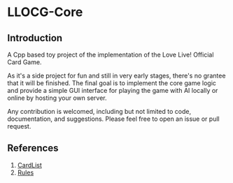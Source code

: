 # LLOCG-Core

## Introduction

A Cpp based toy project of the implementation of the Love Live! Official Card Game.

As it's a side project for fun and still in very early stages, there's no grantee that it will be finished. The final goal is to implement the core game logic and provide a simple GUI interface for playing the game with AI locally or online by hosting your own server.

Any contribution is welcomed, including but not limited to code, documentation, and suggestions. Please feel free to open an issue or pull request.

## References

1. [CardList](https://llofficial-cardgame.com/cardlist/)
2. [Rules](https://llofficial-cardgame.com/wordpress/wp-content/uploads/2025/02/10095259/loveca_rule_ver101.pdf)
